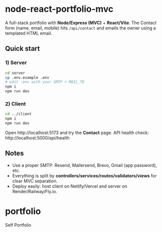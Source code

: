 # node-react-portfolio-mvc

A full-stack portfolio with **Node/Express (MVC)** + **React/Vite**. The Contact form (name, email, mobile) hits `/api/contact` and emails the owner using a templated HTML email.

## Quick start

### 1) Server
```bash
cd server
cp .env.example .env
# edit .env with your SMTP + MAIL_TO
npm i
npm run dev
```

### 2) Client
```bash
cd ../client
npm i
npm run dev
```

Open http://localhost:5173 and try the **Contact** page. API health check: http://localhost:5000/api/health

## Notes
- Use a proper SMTP: Resend, Mailersend, Brevo, Gmail (app password), etc.
- Everything is split by **controllers/services/routes/validators/views** for clear MVC separation.
- Deploy easily: host client on Netlify/Vercel and server on Render/Railway/Fly.io.
# portfolio
Self Portfolio 
